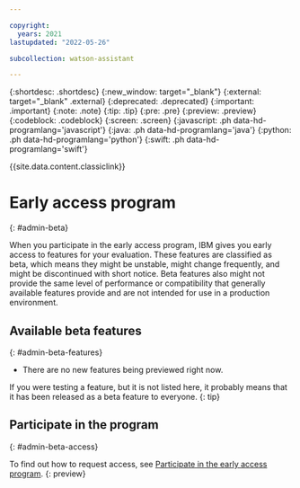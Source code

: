```yaml
---

copyright:
  years: 2021
lastupdated: "2022-05-26"

subcollection: watson-assistant

---
```


{:shortdesc: .shortdesc}
{:new_window: target="_blank"}
{:external: target="_blank" .external}
{:deprecated: .deprecated}
{:important: .important}
{:note: .note}
{:tip: .tip}
{:pre: .pre}
{:preview: .preview}
{:codeblock: .codeblock}
{:screen: .screen}
{:javascript: .ph data-hd-programlang='javascript'}
{:java: .ph data-hd-programlang='java'}
{:python: .ph data-hd-programlang='python'}
{:swift: .ph data-hd-programlang='swift'}

{{site.data.content.classiclink}}

# Early access program
{: #admin-beta}

When you participate in the early access program, IBM gives you early access to features for your evaluation. These features are classified as beta, which means they might be unstable, might change frequently, and might be discontinued with short notice. Beta features also might not provide the same level of performance or compatibility that generally available features provide and are not intended for use in a production environment.

## Available beta features
{: #admin-beta-features}

- There are no new features being previewed right now.

If you were testing a feature, but it is not listed here, it probably means that it has been released as a beta feature to everyone.
{: tip}

## Participate in the program
{: #admin-beta-access}

To find out how to request access, see [Participate in the early access program](/docs/watson-assistant?topic=watson-assistant-feedback#feedback-beta).
{: preview}
